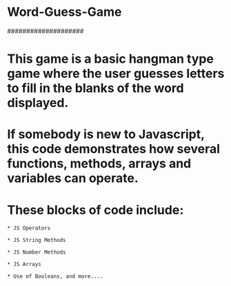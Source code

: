 # Word-Guess-Game

####################

# This game is a basic hangman type game where the user guesses letters to fill in the blanks of the word displayed.

# If somebody is new to Javascript, this code demonstrates how several functions, methods, arrays and variables can operate.

# These blocks of code include:

	
	* JS Operators
	
	* JS String Methods

	* JS Number Methods

	* JS Arrays

	* Use of Booleans, and more....